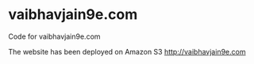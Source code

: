 # vaibhavjain9e.com
Code for vaibhavjain9e.com

The website has been deployed on Amazon S3
http://vaibhavjain9e.com
